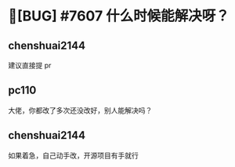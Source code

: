# 🐛[BUG] #7607 什么时候能解决呀？

## chenshuai2144

建议直接提 pr

## pc110

大佬，你都改了多次还没改好，别人能解决吗？

## chenshuai2144

如果着急，自己动手改，开源项目有手就行
